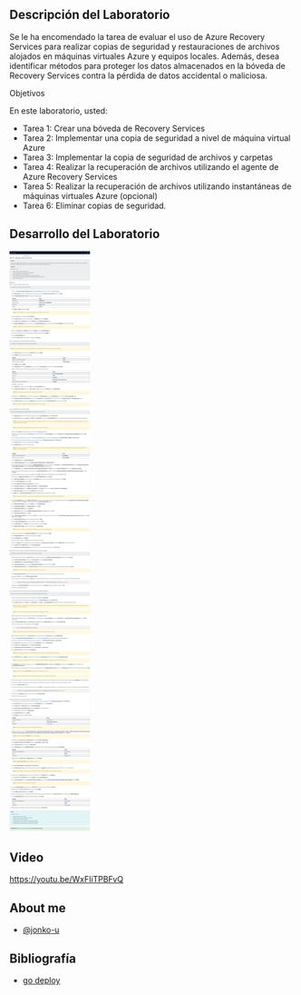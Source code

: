 
## Descripción del Laboratorio

Se le ha encomendado la tarea de evaluar el uso de Azure Recovery Services para realizar copias de seguridad y restauraciones de archivos alojados en máquinas virtuales Azure y equipos locales. Además, desea identificar métodos para proteger los datos almacenados en la bóveda de Recovery Services contra la pérdida de datos accidental o maliciosa.

Objetivos

En este laboratorio, usted:

- Tarea 1: Crear una bóveda de Recovery Services
- Tarea 2: Implementar una copia de seguridad a nivel de máquina virtual Azure
- Tarea 3: Implementar la copia de seguridad de archivos y carpetas
- Tarea 4: Realizar la recuperación de archivos utilizando el agente de Azure Recovery Services
- Tarea 5: Realizar la recuperación de archivos utilizando instantáneas de máquinas virtuales Azure (opcional)
- Tarea 6: Eliminar copias de seguridad.



## Desarrollo del Laboratorio
![Logo](/AZ-104-Microsoft%20Azure%20Administrator/Lab%2010%20-%20Backup%20Virtual%20Machines/screenshots/Lab10.png)
## Video
https://youtu.be/WxFIiTPBFvQ

## About me
- [@jonko-u](https://github.com/jonko-u)

## Bibliografía

- [go deploy](https://lms.godeploy.it/)
